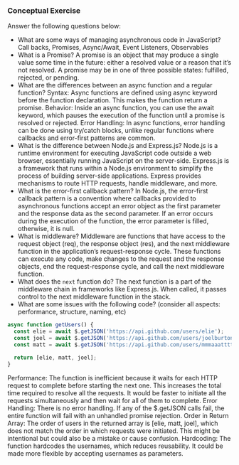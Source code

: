 ### Conceptual Exercise

Answer the following questions below:

- What are some ways of managing asynchronous code in JavaScript?
Call backs, Promises, Async/Await, Event Listeners, Observables
- What is a Promise?
 A promise is an object that may produce a single value some time in the future: either a resolved value or a reason that it’s not resolved. A promise may be in one of three possible states: fulfilled, rejected, or pending.
- What are the differences between an async function and a regular function?
Syntax: Async functions are defined using async keyword before the function declaration. This makes the function return a promise.
Behavior: Inside an async function, you can use the await keyword, which pauses the execution of the function until a promise is resolved or rejected.
Error Handling: In async functions, error handling can be done using try/catch blocks, unlike regular functions where callbacks and error-first patterns are common.
- What is the difference between Node.js and Express.js?
Node.js is a runtime environment for executing JavaScript code outside a web browser, essentially running JavaScript on the server-side.
Express.js is a framework that runs within a Node.js environment to simplify the process of building server-side applications. Express provides mechanisms to route HTTP requests, handle middleware, and more.
- What is the error-first callback pattern?
In Node.js, the error-first callback pattern is a convention where callbacks provided to asynchronous functions accept an error object as the first parameter and the response data as the second parameter. If an error occurs during the execution of the function, the error parameter is filled, otherwise, it is null.
- What is middleware?
Middleware are functions that have access to the request object (req), the response object (res), and the next middleware function in the application’s request-response cycle. These functions can execute any code, make changes to the request and the response objects, end the request-response cycle, and call the next middleware function.
- What does the `next` function do?
The next function is a part of the middleware chain in frameworks like Express.js. When called, it passes control to the next middleware function in the stack.
- What are some issues with the following code? (consider all aspects: performance, structure, naming, etc)

```js
async function getUsers() {
  const elie = await $.getJSON('https://api.github.com/users/elie');
  const joel = await $.getJSON('https://api.github.com/users/joelburton');
  const matt = await $.getJSON('https://api.github.com/users/mmmaaatttttt');

  return [elie, matt, joel];
}
```
Performance: The function is inefficient because it waits for each HTTP request to complete before starting the next one. This increases the total time required to resolve all the requests. It would be faster to initiate all the requests simultaneously and then wait for all of them to complete.
Error Handling: There is no error handling. If any of the $.getJSON calls fail, the entire function will fail with an unhandled promise rejection.
Order in Return Array: The order of users in the returned array is [elie, matt, joel], which does not match the order in which requests were initiated. This might be intentional but could also be a mistake or cause confusion.
Hardcoding: The function hardcodes the usernames, which reduces reusability. It could be made more flexible by accepting usernames as parameters.